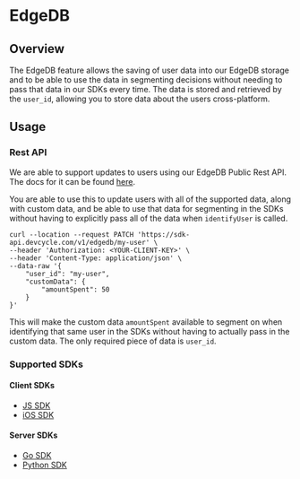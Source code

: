# EdgeDB

## Overview

The EdgeDB feature allows the saving of user data into our EdgeDB storage and to be able to use the data in segmenting decisions without needing
to pass that data in our SDKs every time. The data is stored and retrieved by the `user_id`, allowing you to store data about the users cross-platform.

## Usage

### Rest API

We are able to support updates to users using our EdgeDB Public Rest API. The docs for it can be found [here](https://docs.devcycle.com/bucketing-api/).

You are able to use this to update users with all of the supported data, along with custom data, and be able to use that data for segmenting in the
SDKs without having to explicitly pass all of the data when `identifyUser` is called.

```
curl --location --request PATCH 'https://sdk-api.devcycle.com/v1/edgedb/my-user' \
--header 'Authorization: <YOUR-CLIENT-KEY>' \
--header 'Content-Type: application/json' \
--data-raw '{
    "user_id": "my-user",
    "customData": {
        "amountSpent": 50
    }
}'
```

This will make the custom data `amountSpent` available to segment on when identifying that same user in the SDKs without having to actually pass in 
the custom data. The only required piece of data is `user_id`.

### Supported SDKs

#### Client SDKs
- [JS SDK](https://docs.devcycle.com/docs/sdk/client-side-sdks/javascript#edgedb)
- [iOS SDK](https://docs.devcycle.com/docs/sdk/client-side-sdks/ios#edgedb)

#### Server SDKs
- [Go SDK](https://docs.devcycle.com/docs/sdk/server-side-sdks/go#edgedb)
- [Python SDK](https://docs.devcycle.com/docs/sdk/server-side-sdks/python#edgedb)